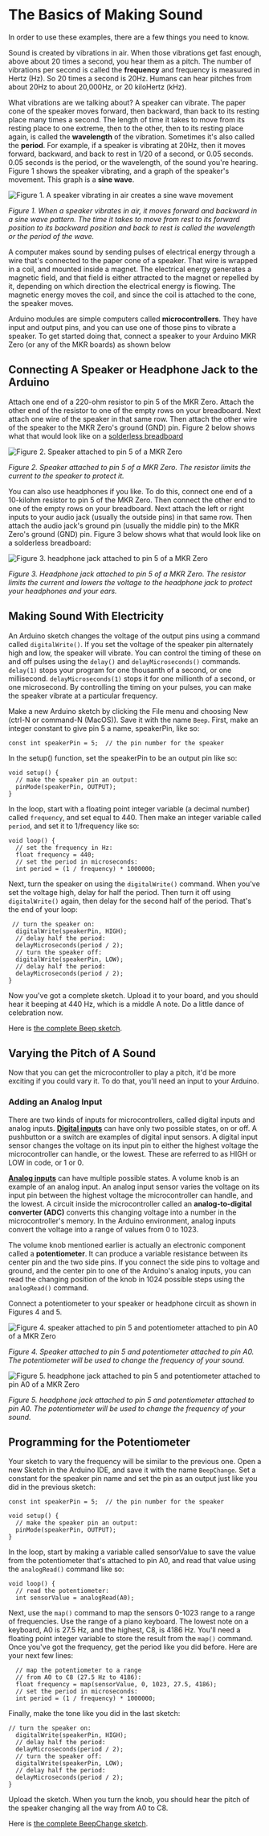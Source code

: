 
# The Basics of Making Sound

In order to use these examples, there are a few things you need to know. 

Sound is created by vibrations in air. When those vibrations get fast enough, above about 20 times a second, you hear them as a pitch. The number of vibrations per second is called the **frequency** and frequency is measured in Hertz (Hz). So 20 times a second is 20Hz. Humans can hear pitches from about 20Hz to about 20,000Hz, or 20 kiloHertz (kHz).

What vibrations are we talking about? A speaker can vibrate. The paper cone of the speaker moves forward, then backward, than back to its resting place many times a second. The length of time it takes to move from its resting place to one extreme, then to the other, then to its resting place again, is called the **wavelength** of the vibration. Sometimes it's also called the **period**. For example, if a speaker is vibrating at 20Hz, then it moves forward, backward, and back to rest in 1/20 of a second, or 0.05 seconds. 0.05 seconds is the period, or the wavelength, of the sound you're hearing. Figure 1 shows the speaker vibrating, and a graph of the speaker's movement. This graph is a **sine wave**. 


![Figure 1. A speaker vibrating in air creates a sine wave movement](img/sinewave.png)

*Figure 1. When a speaker vibrates in air, it moves forward and backward in a sine wave pattern. The time it takes to move from rest to its forward position to its backward position and back to rest is called the wavelength or the period of the wave.*

A computer makes sound by sending pulses of electrical energy through a wire that's connected to the paper cone of a speaker. That wire is wrapped in a coil, and mounted inside a magnet. The electrical energy generates a magnetic field, and that field is either attracted to the magnet or repelled by it, depending on which direction the electrical energy is flowing. The magnetic energy moves the coil, and since the coil is attached to the cone, the speaker moves.

Arduino modules are simple computers called **microcontrollers**. They have input and output pins, and you can use one of those pins to vibrate a speaker.  To get started doing that, connect a speaker to your Arduino MKR Zero (or any of the MKR boards) as shown below

## Connecting A Speaker or Headphone Jack to the Arduino

Attach one end of a 220-ohm resistor to pin 5 of the MKR Zero. Attach the other end of the resistor to one of the empty rows on your breadboard. Next attach one wire of the speaker in that same row. Then attach the other wire of the speaker to the MKR Zero's ground (GND) pin. Figure 2 below shows what that would look like on a [solderless breadboard](https://itp.nyu.edu/physcomp/labs/labs-electronics/breadboard/)

![Figure 2. Speaker attached to pin 5 of a MKR Zero](img/speaker-circuit_bb.png)

*Figure 2. Speaker attached to pin 5 of a MKR Zero. The resistor limits the current to the speaker to protect it.*

You can also use headphones if you like. To do this, connect one end of a 10-kilohm resistor to pin 5 of the MKR Zero. Then connect the other end to one of the empty rows on your breadboard. Next attach the left or right inputs to your audio jack (usually the outside pins) in that same row. Then attach the audio jack's ground pin (usually the middle pin) to the MKR Zero's ground (GND) pin. Figure 3 below shows what that would look like on a solderless breadboard:

![Figure 3. headphone jack attached to pin 5 of a MKR Zero](img/headphone-circuit_bb.png)

*Figure 3. Headphone jack attached to pin 5 of a MKR Zero. The resistor limits the current and lowers the voltage to the headphone jack to protect your headphones and your ears.*

## Making Sound With Electricity

An Arduino sketch changes the voltage of the output pins using a command called ``digitalWrite()``. If you set the voltage of the speaker pin alternately high and low, the speaker will vibrate. You can control the timing of these on and off pulses using the ``delay()`` and ``delayMicroseconds()`` commands. ``delay(1)`` stops your program for one thousanth of a second, or one millisecond. ``delayMicroseconds(1)`` stops it for one millionth of a second, or one microsecond. By controlling the timing on your pulses, you can make the speaker vibrate at a particular frequency. 

Make a new Arduino sketch by clicking the File menu and choosing New (ctrl-N or command-N (MacOS)). Save it with the name ``Beep``. First, make an integer constant to give pin 5 a name, speakerPin, like so:

````
const int speakerPin = 5;  // the pin number for the speaker
````

In the setup() function, set the speakerPin to be an output pin like so:

````
void setup() {
  // make the speaker pin an output:
  pinMode(speakerPin, OUTPUT);
}
````

In the loop, start with a floating point integer variable (a decimal number) called ``frequency``, and set equal to 440. Then make an integer variable called ``period``, and set it to 1/frequency like so:

````
void loop() {
  // set the frequency in Hz:
  float frequency = 440;
  // set the period in microseconds:
  int period = (1 / frequency) * 1000000;
````

Next, turn the speaker on using the ``digitalWrite()`` command. When you've set the voltage high, delay for half the period. Then turn it off using ``digitalWrite()`` again, then delay for the second half of the period. That's the end of your loop:

````
 // turn the speaker on:
  digitalWrite(speakerPin, HIGH);
  // delay half the period:
  delayMicroseconds(period / 2);
  // turn the speaker off:
  digitalWrite(speakerPin, LOW);
  // delay half the period:
  delayMicroseconds(period / 2);
}
````

Now you've got a complete sketch. Upload it to your board, and you should hear it beeping at 440 Hz, which is a middle A note. Do a little dance of celebration now.

Here is [the complete Beep sketch](https://github.com/tigoe/SoundExamples/blob/master/Tone_examples/Beep/Beep.ino).

## Varying the Pitch of A Sound

Now that you can get the microcontroller to play a pitch, it'd be more exciting if you could vary it. To do that, you'll need an input to your Arduino. 

### Adding an Analog Input
There are two kinds of inputs for microcontrollers, called digital inputs and analog inputs. [**Digital inputs**](https://itp.nyu.edu/physcomp/lessons/microcontrollers/digital-input-output/) can have only two possible states, on or off. A pushbutton or a switch are examples of digital input sensors. A digital input sensor changes the voltage on its input pin to either the highest voltage the microcontroller can handle, or the lowest. These are referred to as HIGH or LOW in code, or 1 or 0.

[**Analog inputs**](https://itp.nyu.edu/physcomp/lessons/microcontrollers/analog-input/) can have multiple possible states. A volume knob is an example of an analog input. An analog input sensor varies the voltage on its input pin between the highest voltage the microcontroller can handle, and the lowest. A circuit inside the microcontroller called an **analog-to-digital converter (ADC)** converts this changing voltage into a number in the microcontroller's memory. In the Arduino environment, analog inputs convert the voltage into a range of values from 0 to 1023. 

The volume knob mentioned earlier is actually an electronic component called a **potentiometer**. It can produce a variable resistance between its center pin and the two side pins. If you connect the side pins to voltage and ground, and the center pin to one of the Arduino's analog inputs, you can read the changing position of the knob in 1024 possible steps using the ``analogRead()`` command. 

Connect a potentiometer to your speaker or headphone circuit as shown in Figures 4 and 5.

![Figure 4. speaker attached to pin 5 and potentiometer attached to pin A0 of a MKR Zero](img/speaker_circuit_potentiometer_bb.png)

*Figure 4. Speaker attached to pin 5 and potentiometer attached to pin A0. The potentiometer will be used to change the frequency of your sound.*

![Figure 5. headphone jack attached to pin 5 and potentiometer attached to pin A0 of a MKR Zero](img/headphone_potentiometer_circuit_bb.png)

*Figure 5. headphone jack attached to pin 5 and potentiometer attached to pin A0. The potentiometer will be used to change the frequency of your sound.*

## Programming for the Potentiometer

Your sketch to vary the frequency will be similar to the previous one. Open a new Sketch in the Arduino IDE, and save it with the name ``BeepChange``. Set a constant for the speaker pin name and set the pin as an output just like you did in the previous sketch:

````
const int speakerPin = 5;  // the pin number for the speaker

void setup() {
  // make the speaker pin an output:
  pinMode(speakerPin, OUTPUT);
}
````

In the loop, start by making a variable called sensorValue to save the value from the potentiometer that's attached to pin A0, and read that value using the ``analogRead()`` command like so:

````
void loop() {
  // read the potentiometer:
  int sensorValue = analogRead(A0);
````

Next, use the ``map()`` command to map the sensors 0-1023 range to a range of frequencies. Use the range of a piano keyboard. The lowest note on a keyboard, A0 is 27.5 Hz, and the highest, C8, is 4186 Hz. You'll need a floating point integer variable to store the result from the ``map()`` command. Once you've got the frequency, get the period like you did before. Here are your next few lines:

````
  // map the potentiometer to a range
  // from A0 to C8 (27.5 Hz to 4186):
  float frequency = map(sensorValue, 0, 1023, 27.5, 4186);
  // set the period in microseconds:
  int period = (1 / frequency) * 1000000;
````
Finally, make the tone like you did in the last sketch:

````
// turn the speaker on:
  digitalWrite(speakerPin, HIGH);
  // delay half the period:
  delayMicroseconds(period / 2);
  // turn the speaker off:
  digitalWrite(speakerPin, LOW);
  // delay half the period:
  delayMicroseconds(period / 2);
}
````

Upload the sketch. When you turn the knob, you should hear the pitch of the speaker changing all the way from A0 to C8. 

Here is [the complete BeepChange sketch](https://github.com/tigoe/SoundExamples/blob/master/Tone_examples/BeepChange/BeepChange.ino).


